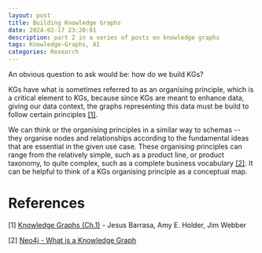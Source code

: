 ```yaml
---
layout: post
title: Building Knowledge Graphs
date: 2024-02-17 23:20:01
description: part 2 in a series of posts on knowledge graphs
tags: Knowledge-Graphs, AI
categories: Research
---
```


An obvious question to ask would be: how do we build KGs?

KGs have what is sometimes referred to as an organising principle, which is a critical element to KGs, because since KGs are meant to enhance data, giving our data context, the graphs representing this data must be build to follow certain principles [[1]](#ref1).

We can think or the organising principles in a similar way to schemas -- they organise nodes and relationships according to the fundamental ideas that are essential in the given use case. These organising principles can range from the relatively simple, such as a product line, or product taxonomy, to quite complex, such as a complete business vocabulary [[2]](#ref2). It can be helpful to think of a KGs organising principle as a conceptual map.


# References

<a name="ref1">[1]</a> [Knowledge Graphs (Ch.1)](https://learning.oreilly.com/library/view/knowledge-graphs/9781098104863/ch02.html) - Jesus Barrasa, Amy E. Holder, Jim Webber  

<a name="ref2">[2]</a> [Neo4j - What is a Knowledge Graph](https://neo4j.com/blog/what-is-knowledge-graph/)